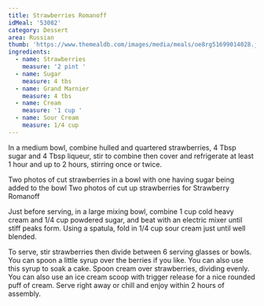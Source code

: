 ```yaml
---
title: Strawberries Romanoff
idMeal: '53082'
category: Dessert
area: Russian
thumb: 'https://www.themealdb.com/images/media/meals/oe8rg51699014028.jpg'
ingredients:
  - name: Strawberries
    measure: '2 pint '
  - name: Sugar
    measure: 4 tbs
  - name: Grand Marnier
    measure: 4 tbs
  - name: Cream
    measure: '1 cup '
  - name: Sour Cream
    measure: 1/4 cup
---
```

In a medium bowl, combine hulled and quartered strawberries, 4 Tbsp sugar and 4 Tbsp liqueur, stir to combine then cover and refrigerate at least 1 hour and up to 2 hours, stirring once or twice.

Two photos of cut strawberries in a bowl with one having sugar being added to the bowl Two photos of cut up strawberries for Strawberry Romanoff 

Just before serving, in a large mixing bowl, combine 1 cup cold heavy cream and 1/4 cup powdered sugar, and beat with an electric mixer until stiff peaks form. Using a spatula, fold in 1/4 cup sour cream just until well blended.

To serve, stir strawberries then divide between 6 serving glasses or bowls. You can spoon a little syrup over the berries if you like. You can also use this syrup to soak a cake. Spoon cream over strawberries, dividing evenly. You can also use an ice cream scoop with trigger release for a nice rounded puff of cream. Serve right away or chill and enjoy within 2 hours of assembly.


